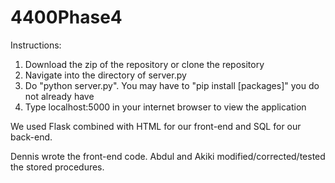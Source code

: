 # 4400Phase4
Instructions:
1. Download the zip of the repository or clone the repository
2. Navigate into the directory of server.py
3. Do "python server.py". You may have to "pip install [packages]" you do not already have
4. Type localhost:5000 in your internet browser to view the application

We used Flask combined with HTML for our front-end and SQL for our back-end.

Dennis wrote the front-end code. Abdul and Akiki modified/corrected/tested the stored procedures.
